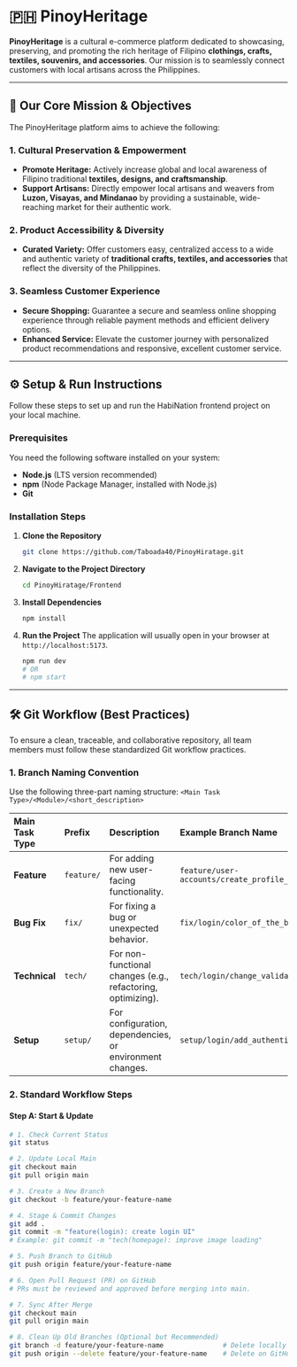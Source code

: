 # 🇵🇭 PinoyHeritage

**PinoyHeritage** is a cultural e-commerce platform dedicated to showcasing, preserving, and promoting the rich heritage of Filipino **clothings, crafts, textiles, souvenirs, and accessories**. Our mission is to seamlessly connect customers with local artisans across the Philippines.

---

## 🎯 Our Core Mission & Objectives

The PinoyHeritage platform aims to achieve the following:

### 1. **Cultural Preservation & Empowerment**
* **Promote Heritage:** Actively increase global and local awareness of Filipino traditional **textiles, designs, and craftsmanship**.
* **Support Artisans:** Directly empower local artisans and weavers from **Luzon, Visayas, and Mindanao** by providing a sustainable, wide-reaching market for their authentic work.

### 2. **Product Accessibility & Diversity**
* **Curated Variety:** Offer customers easy, centralized access to a wide and authentic variety of **traditional crafts, textiles, and accessories** that reflect the diversity of the Philippines.

### 3. **Seamless Customer Experience**
* **Secure Shopping:** Guarantee a secure and seamless online shopping experience through reliable payment methods and efficient delivery options.
* **Enhanced Service:** Elevate the customer journey with personalized product recommendations and responsive, excellent customer service.

---

## ⚙️ Setup & Run Instructions

Follow these steps to set up and run the HabiNation frontend project on your local machine.

### Prerequisites

You need the following software installed on your system:

* **Node.js** (LTS version recommended)
* **npm** (Node Package Manager, installed with Node.js)
* **Git**

### Installation Steps

1.  **Clone the Repository**
    ```bash
    git clone https://github.com/Taboada40/PinoyHiratage.git
    ```

2.  **Navigate to the Project Directory**
    ```bash
    cd PinoyHiratage/Frontend  
    ```

3.  **Install Dependencies**
    ```bash
    npm install
    ```

4.  **Run the Project**
    The application will usually open in your browser at `http://localhost:5173`.
    ```bash
    npm run dev
    # OR
    # npm start
    ```

---

## 🛠 Git Workflow (Best Practices)

To ensure a clean, traceable, and collaborative repository, all team members must follow these standardized Git workflow practices.

### 1. Branch Naming Convention

Use the following three-part naming structure: `<Main Task Type>/<Module>/<short_description>`

| Main Task Type | Prefix | Description | Example Branch Name |
| :--- | :--- | :--- | :--- |
| **Feature** | `feature/` | For adding new user-facing functionality. | `feature/user-accounts/create_profile_page` |
| **Bug Fix** | `fix/` | For fixing a bug or unexpected behavior. | `fix/login/color_of_the_button` |
| **Technical** | `tech/` | For non-functional changes (e.g., refactoring, optimizing). | `tech/login/change_validation_library` |
| **Setup** | `setup/` | For configuration, dependencies, or environment changes. | `setup/login/add_authentication_library` |

### 2. Standard Workflow Steps

#### **Step A: Start & Update**

```bash
# 1. Check Current Status
git status

# 2. Update Local Main
git checkout main
git pull origin main

# 3. Create a New Branch
git checkout -b feature/your-feature-name 

# 4. Stage & Commit Changes
git add .
git commit -m "feature(login): create login UI" 
# Example: git commit -m "tech(homepage): improve image loading"

# 5. Push Branch to GitHub
git push origin feature/your-feature-name

# 6. Open Pull Request (PR) on GitHub
# PRs must be reviewed and approved before merging into main.

# 7. Sync After Merge
git checkout main
git pull origin main

# 8. Clean Up Old Branches (Optional but Recommended)
git branch -d feature/your-feature-name               # Delete locally
git push origin --delete feature/your-feature-name    # Delete on GitHub
